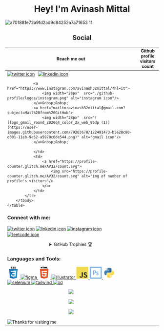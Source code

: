 <h1 align="center">Hey! I'm Avinash Mittal</h1>

<!-- [![-----------------------------------------------------](https://raw.githubusercontent.com/fcsouza/fcsouza/master/.github/colored.png)](#installation) -->

<!-- ![a701881e72a9fd2ad9c84252a7a71653 1](https://user-images.githubusercontent.com/79203678/121811243-70306780-cc81-11eb-8956-fa2ed2e1c158.png) -->

![a701881e72a9fd2ad9c84252a7a71653 11](https://user-images.githubusercontent.com/79203678/121811321-aa9a0480-cc81-11eb-9f3c-252c6656dff2.png)



<!-- <h3 align="center">A passionate frontend developer from India</h3> -->

<!-- <p align="left"> <img src="https://komarev.com/ghpvc/?username=av32&label=Profile%20views&color=0e75b6&style=flat" alt="av32" /> </p> -->

<!-- <p align="left"> <a href="https://github.com/ryo-ma/github-profile-trophy"><img src="https://github-profile-trophy.vercel.app/?username=av32" alt="av32" /></a> </p> -->

<!-- <p align="left"> <a href="https://twitter.com/avinash32mittal" target="blank"><img src="./github-profile/logos/instagram.png" alt="avinash32mittal" /></a> </p> -->

<div align="center">

<h2 align="center">Social</h2>
    <table align="center">
        <thead>
            <th>Reach me out</th>
            <th>Github profile visitors count</th>
        </thead>
        <tbody>
            <tr>
                <td>
                <a href="https://twitter.com/avinash32mittal" target="blank"><img align="center" src="https://raw.githubusercontent.com/rahuldkjain/github-profile-readme-generator/master/src/images/icons/Social/twitter.svg" alt="twitter icon" height="30" width="40" /></a>&nbsp;&nbsp;
                <a href="https://linkedin.com/in/avinash32mittal" target="blank"><img align="center" src="![linkedin (1)](https://user-images.githubusercontent.com/79203678/122491661-05c15380-d002-11eb-8c6f-df787324468d.png)" alt="linkedin icon" height="30" width="40" /></a>&nbsp;&nbsp;
                
                <a href="https://www.instagram.com/avinash32mittal/?hl=it">
                    <img width="28px"  src="./github-profile/logos/instagram.png" alt="instagram icon"/>
                </a>&nbsp;&nbsp;
                <a href="mailto:avinash32mittal@gmail.com?subject=Mail%20from%20GitHub">
                    <img width="28px"  src="![logo_gmail_round_2020q4_color_2x_web_96dp (1)](https://user-images.githubusercontent.com/79203678/122491473-b5e28c80-d001-11eb-9e52-a5970c6de544.png)" alt="gmail icon"/>
                </a>&nbsp;&nbsp;

                </td>
                <td>
                    <a href="https://profile-counter.glitch.me/AV32/count.svg">
                        <img src="https://profile-counter.glitch.me/AV32/count.svg" alt="img of number of profile's visitors"/>
                    </a>
                </td>
            </tr>        
        </tbody>
    </table>
</div>


<h3 align="left">Connect with me:</h3>
<p align="left">
<a href="https://twitter.com/avinash32mittal" target="blank"><img align="center" src="https://raw.githubusercontent.com/rahuldkjain/github-profile-readme-generator/master/src/images/icons/Social/twitter.svg" alt="twitter icon" height="30" width="40" /></a>
<a href="https://linkedin.com/in/avinash32mittal" target="blank"><img align="center" src="https://raw.githubusercontent.com/rahuldkjain/github-profile-readme-generator/master/src/images/icons/Social/linked-in-alt.svg" alt="linkedin icon" height="30" width="40" /></a>
<a href="https://instagram.com/avinash32mittal" target="blank"><img align="center" src="https://raw.githubusercontent.com/rahuldkjain/github-profile-readme-generator/master/src/images/icons/Social/instagram.svg" alt="instagram icon" height="30" width="40" /></a>
<a href="https://www.leetcode.com/avinash32mittal" target="blank"><img align="center" src="https://raw.githubusercontent.com/rahuldkjain/github-profile-readme-generator/master/src/images/icons/Social/leet-code.svg" alt="leetcode icon" height="30" width="40" /></a>
</p>

<details align="center">
  <summary>GitHub Trophies 🏆</summary>
<p align="center">
  <a href="https://github.com/ryo-ma/github-profile-trophy" target="_blank">
    <img src="https://github-profile-trophy.vercel.app/?username=AV32&theme=radical"/>
  </a>
</p>
</details>

<h3 align="left">Languages and Tools:</h3>
<p align="left"> <a href="https://www.w3schools.com/css/" target="_blank"> <img src="https://raw.githubusercontent.com/devicons/devicon/master/icons/css3/css3-original-wordmark.svg" alt="css3" width="40" height="40"/> </a> <a href="https://www.figma.com/" target="_blank"> <img src="https://www.vectorlogo.zone/logos/figma/figma-icon.svg" alt="figma" width="40" height="40"/> </a> <a href="https://www.w3.org/html/" target="_blank"> <img src="https://raw.githubusercontent.com/devicons/devicon/master/icons/html5/html5-original-wordmark.svg" alt="html5" width="40" height="40"/> </a> <a href="https://www.adobe.com/in/products/illustrator.html" target="_blank"> <img src="https://www.vectorlogo.zone/logos/adobe_illustrator/adobe_illustrator-icon.svg" alt="illustrator" width="40" height="40"/> </a> <a href="https://developer.mozilla.org/en-US/docs/Web/JavaScript" target="_blank"> <img src="https://raw.githubusercontent.com/devicons/devicon/master/icons/javascript/javascript-original.svg" alt="javascript" width="40" height="40"/> </a> <a href="https://www.photoshop.com/en" target="_blank"> <img src="https://raw.githubusercontent.com/devicons/devicon/master/icons/photoshop/photoshop-line.svg" alt="photoshop" width="40" height="40"/> </a> <a href="https://www.python.org" target="_blank"> <img src="https://raw.githubusercontent.com/devicons/devicon/master/icons/python/python-original.svg" alt="python" width="40" height="40"/> </a> <a href="https://www.selenium.dev" target="_blank"> <img src="https://raw.githubusercontent.com/detain/svg-logos/780f25886640cef088af994181646db2f6b1a3f8/svg/selenium-logo.svg" alt="selenium" width="40" height="40"/> </a> <a href="https://tailwindcss.com/" target="_blank"> <img src="https://www.vectorlogo.zone/logos/tailwindcss/tailwindcss-icon.svg" alt="tailwind" width="40" height="40"/> </a> <a href="https://www.adobe.com/products/xd.html" target="_blank"> <img src="https://cdn.worldvectorlogo.com/logos/adobe-xd.svg" alt="xd" width="40" height="40"/> </a> </p>

<p align = "center">
  <img src = "https://github-readme-stats.vercel.app/api?username=AV32&show_icons=true&theme=radical&line_height=27">
  </p>
  <p align = "center">
  <img src = "https://github-readme-stats.vercel.app/api/top-langs/?username=AV32&theme=radical">
</p>
<p align = "center">
<img width="50%" src="https://github-readme-streak-stats.herokuapp.com/?user=AV32&show_icons=true&locale=en&layout=compact&theme=radical&line_height=0" />
</p>

<img height="120" alt="Thanks for visiting me" width="100%" src="https://raw.githubusercontent.com/BrunnerLivio/brunnerlivio/master/images/marquee.svg" />



<!--
**AV32/AV32** is a ✨ _special_ ✨ repository because its `README.md` (this file) appears on your GitHub profile.

Here are some ideas to get you started:

- 🔭 I’m currently working on ...
- 🌱 I’m currently learning ...
- 👯 I’m looking to collaborate on ...
- 🤔 I’m looking for help with ...
- 💬 Ask me about ...
- 📫 How to reach me: ...
- 😄 Pronouns: ...
- ⚡ Fun fact: ...
-->
